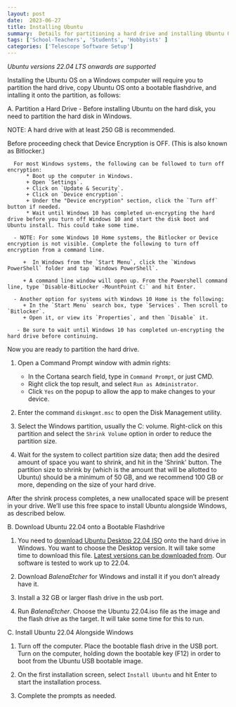 ```yaml
---
layout: post
date:  2023-06-27
title: Installing Ubuntu
summary:  Details for partitioning a hard drive and installing Ubuntu OS on a Windows computer
tags: ['School-Teachers', 'Students', 'Hobbyists' ]
categories: ['Telescope Software Setup']
---
```


  *Ubuntu versions 22.04 LTS onwards are supported*

Installing the Ubuntu OS on a Windows computer will require you to partition the hard drive, copy Ubuntu OS onto a bootable flashdrive, and intalling it onto the partition, as follows:

A. Partition a Hard Drive - Before installing Ubuntu on the hard disk, you need to partition the hard disk in Windows.

   NOTE: A hard drive with at least 250 GB is recommended.
   
   Before proceeding check that Device Encryption is OFF. (This is also known as Bitlocker.)

      For most Windows systems, the following can be followed to turn off encryption:
          * Boot up the computer in Windows.
          + Open `Settings`.
          + Click on `Update & Security`.
          + Click on `Device encryption`.
          + Under the "Device encryption" section, click the `Turn off` button if needed.
          * Wait until Windows 10 has completed un-encrypting the hard drive before you turn off Windows 10 and start the disk boot and Ubuntu install. This could take some time.
      
      - NOTE: For some Windows 10 Home systems, the Bitlocker or Device encryption is not visible. Complete the following to turn off encryption from a command line.
      
         +  In Windows from the `Start Menu`, click the `Windows PowerShell` folder and tap `Windows PowerShell`.

         + A command line window will open up. From the Powershell command line, type `Disable-BitLocker -MountPoint C:` and hit Enter.
      
      - Another option for systems with Windows 10 Home is the following:
         + In the `Start Menu` search box, type `Services`. Then scroll to `Bitlocker`. 
         + Open it, or view its `Properties`, and then `Disable` it.

       - Be sure to wait until Windows 10 has completed un-encrypting the hard drive before continuing.

   Now you are ready to partition the hard drive.
   
   1. Open a Command Prompt window with admin rights:
         - In the Cortana search field, type in `Command Prompt`, or just CMD.
         - Right click the top result, and select `Run as Administrator`.
         - Click `Yes` on the popup to allow the app to make changes to your device.
         
   2. Enter the command `diskmgmt.msc` to open the Disk Management utility.

   3. Select the Windows partition, usually the C: volume. Right-click on this partition and select the `Shrink Volume` option in order to reduce the partition size.

   4. Wait for the system to collect partition size data; then add the desired amount of space you want to shrink, and hit in the 'Shrink' button. The partition size to shrink by (which is the amount that will be allotted to Ubuntu) should be a minimum of 50 GB, and we recommend 100 GB or more, depending on the size of your hard drive.
      
   After the shrink process completes, a new unallocated space will be present in your drive. We’ll use this free space to install Ubuntu alongside Windows, as described below. 

B. Download Ubuntu 22.04 onto a Bootable Flashdrive

   1. You need to [download Ubuntu Desktop 22.04 ISO](http://releases.ubuntu.com/22.04/) onto the hard drive in Windows. You want to choose the Desktop version. It will take some time to download this file. [Latest versions can be downloaded from](https://ubuntu.com/download/desktop). Our software is tested to work up to 22.04.
      
   2. Download *BalenaEtcher* for Windows and install it if you don’t already have it.

   3. Install a 32 GB or larger flash drive in the usb port.
   
   4. Run *BalenaEtcher*. Choose the Ubuntu 22.04.iso file as the image and the flash drive as the target. It will take some time for this to run.
     
C. Install Ubuntu 22.04 Alongside Windows

   1. Turn off the computer. Place the bootable flash drive in the USB port. Turn on the computer, holding down the bootable key (F12) in order to boot from the Ubuntu USB bootable image.

   2. On the first installation screen, select `Install Ubuntu` and hit Enter to start the installation process.

   3. Complete the prompts as needed.
